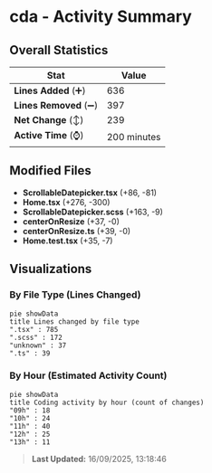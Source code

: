 # cda - Activity Summary 

## Overall Statistics

| Stat                   | Value                                                             |
| ---------------------- | ----------------------------------------------------------------- |
| **Lines Added** (➕)   | 636                                          |
| **Lines Removed** (➖) | 397                                        |
| **Net Change** (↕)    | 239                |
| **Active Time** (⌚)   | 200 minutes |


## Modified Files
- **ScrollableDatepicker.tsx** (+86, -81)
- **Home.tsx** (+276, -300)
- **ScrollableDatepicker.scss** (+163, -9)
- **centerOnResize** (+37, -0)
- **centerOnResize.ts** (+39, -0)
- **Home.test.tsx** (+35, -7)

## Visualizations

### By File Type (Lines Changed)

```mermaid
pie showData
title Lines changed by file type
".tsx" : 785
".scss" : 172
"unknown" : 37
".ts" : 39
```

### By Hour (Estimated Activity Count)

```mermaid
pie showData
title Coding activity by hour (count of changes)
"09h" : 18
"10h" : 24
"11h" : 40
"12h" : 25
"13h" : 11
```


> **Last Updated:** 16/09/2025, 13:18:46